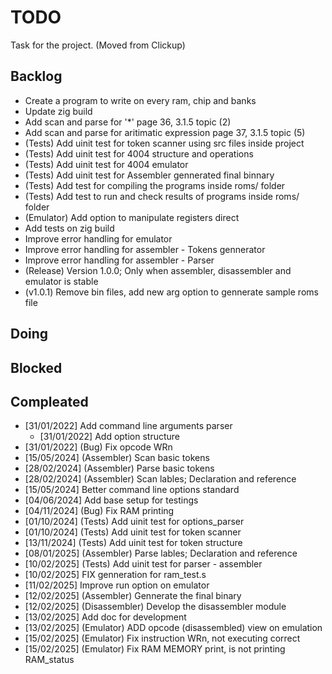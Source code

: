 # TODO

Task for the project. (Moved from Clickup)

## Backlog

- Create a program to write on every ram, chip and banks
- Update zig build
- Add scan and parse for '*' page 36, 3.1.5 topic (2)
- Add scan and parse for aritimatic expression page 37, 3.1.5 topic (5)
- (Tests) Add uinit test for token scanner using src files inside project
- (Tests) Add uinit test for 4004 structure and operations
- (Tests) Add uinit test for 4004 emulator
- (Tests) Add uinit test for Assembler gennerated final binnary
- (Tests) Add test for compiling the programs inside roms/ folder
- (Tests) Add test to run and check results of programs inside roms/ folder
- (Emulator) Add option to manipulate registers direct
- Add tests on zig build
- Improve error handling for emulator
- Improve error handling for assembler - Tokens gennerator
- Improve error handling for assembler - Parser
- (Release) Version 1.0.0; Only when assembler, disassembler and emulator is stable
- (v1.0.1) Remove bin files, add new arg option to gennerate sample roms file

## Doing

## Blocked

## Compleated

- [31/01/2022] Add command line arguments parser
    - [31/01/2022] Add option structure
- [31/01/2022] (Bug) Fix opcode WRn
- [15/05/2024] (Assembler) Scan basic tokens
- [28/02/2024] (Assembler) Parse basic tokens
- [28/02/2024] (Assembler) Scan lables; Declaration and reference
- [15/05/2024] Better command line options standard
- [04/06/2024] Add base setup for testings
- [04/11/2024] (Bug) Fix RAM printing
- [01/10/2024] (Tests) Add uinit test for options_parser
- [01/10/2024] (Tests) Add uinit test for token scanner
- [13/11/2024] (Tests) Add uinit test for token structure
- [08/01/2025] (Assembler) Parse lables; Declaration and reference
- [10/02/2025] (Tests) Add uinit test for parser - assembler
- [10/02/2025] FIX genneration for ram_test.s
- [11/02/2025] Improve run option on emulator
- [12/02/2025] (Assembler) Gennerate the final binary
- [12/02/2025] (Disassembler) Develop the disassembler module
- [13/02/2025] Add doc for development
- [13/02/2025] (Emulator) ADD opcode (disassembled) view on emulation
- [15/02/2025] (Emulator) Fix instruction WRn, not executing correct
- [15/02/2025] (Emulator) Fix RAM MEMORY print, is not printing RAM_status

